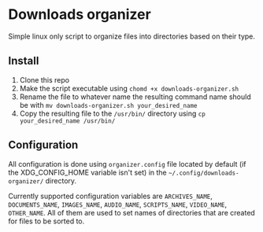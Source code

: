 # Downloads organizer
Simple linux only script to organize files into directories based on their type.

## Install
1. Clone this repo
2. Make the script executable using `chomd +x downloads-organizer.sh`
3. Rename the file to whatever name the resulting command name should be with `mv downloads-organizer.sh your_desired_name`
4. Copy the resulting file to the `/usr/bin/` directory using `cp your_desired_name /usr/bin/`

## Configuration
All configuration is done using `organizer.config` file located by default (if the XDG_CONFIG_HOME variable isn't set) in the `~/.config/downloads-organizer/` directory.

Currently supported configuration variables are `ARCHIVES_NAME`, `DOCUMENTS_NAME`, `IMAGES_NAME`, `AUDIO_NAME`, `SCRIPTS_NAME`, `VIDEO_NAME`, `OTHER_NAME`. All of them are used to set names of directories that are created for files to be sorted to.